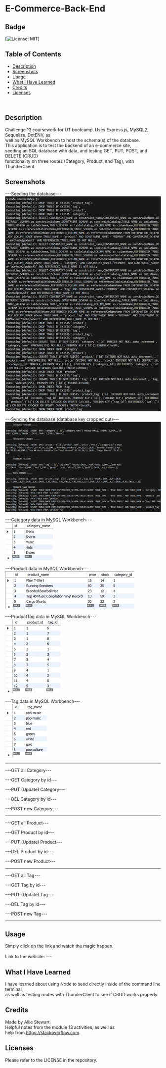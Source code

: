 # E-Commerce-Back-End

## Badge
[![License: MIT](https://img.shields.io/badge/License-MIT-yellow.svg)]
</br>

## Table of Contents
- [Description](#description)
- [Screenshots](#screenshots)
- [Usage](#usage)
- [What I Have Learned](#what-i-have-learned)
- [Credits](#credits)
- [Licenses](#licenses)
</br>

## Description
Challenge 13 coursework for UT bootcamp. Uses Express.js, MySQL2, Sequelize, DotENV, as </br>
well as MySQL Workbench to host the schema(s) of the database. </br>
This application is to test the backend of an e-commerce site, </br>
seeding an SQL database with data, and testing GET, PUT, POST, and DELETE (CRUD) </br>
functionality on three routes (Category, Product, and Tag), with ThunderClient. </br>

## Screenshots
---Seeding the database--- </br>
![Alt text](screenshots/1_seeding_db.png)

---Syncing the database (database key cropped out)--- </br>
![Alt text](screenshots/2_syncing_db.png)

---Category data in MySQL Workbench--- </br>
![Alt text](screenshots/3_category_data.png)

---Product data in MySQL Workbench--- </br>
![Alt text](screenshots/4_product_data.png)

---ProductTag data in MySQL Workbench--- </br>
![Alt text](screenshots/5_producttag_data.png)

---Tag data in MySQL Workbench--- </br>
![Alt text](screenshots/6_tag_data.png)

-------------------------------------------------------------------
---GET all Category--- </br>

---GET Category by id--- </br>

---PUT (Update) Category--- </br>

---DEL Category by id--- </br>

---POST new Category--- </br>

-------------------------------------------------------------------
---GET all Product--- </br>

---GET Product by id--- </br>

---PUT (Update) Product--- </br>

---DEL Product by id--- </br>

---POST new Product--- </br>

-------------------------------------------------------------------
---GET all Tag--- </br>

---GET Tag by id--- </br>

---PUT (Update) Tag--- </br>

---DEL Tag by id--- </br>

---POST new Tag--- </br>

-------------------------------------------------------------------

## Usage
Simply click on the link and watch the magic happen. </br>  
Link to the website: --- </br>

## What I Have Learned
I have learned about using Node to seed directly inside of the command line terminal, </br>
as well as testing routes with ThunderClient to see if CRUD works properly. </br>

## Credits
Made by Allie Stewart. </br>
Helpful notes from the module 13 activities, as well as </br>
help from https://stackoverflow.com.

## Licenses
Please refer to the LICENSE in the repository. </br>
